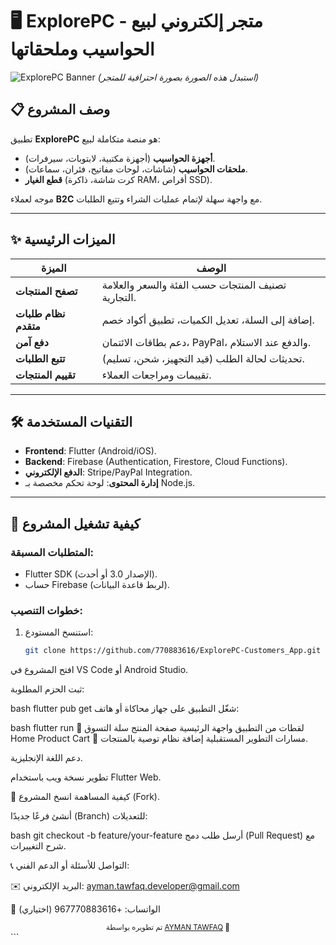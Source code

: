 # 🖥️ ExplorePC - متجر إلكتروني لبيع الحواسيب وملحقاتها  

![ExplorePC Banner](https://via.placeholder.com/1200x400?text=ExplorePC+Banner) *(استبدل هذه الصورة بصورة احترافية للمتجر)*  

## 📋 وصف المشروع  
تطبيق **ExplorePC** هو منصة متكاملة لبيع:  
- **أجهزة الحواسيب** (أجهزة مكتبية، لابتوبات، سيرفرات).  
- **ملحقات الحواسيب** (شاشات، لوحات مفاتيح، فئران، سماعات).  
- **قطع الغيار** (كرت شاشة، ذاكرة RAM، أقراص SSD).  

موجه لعملاء **B2C** مع واجهة سهلة لإتمام عمليات الشراء وتتبع الطلبات.  

---

## ✨ الميزات الرئيسية  
| الميزة | الوصف |  
|--------|-------|  
| **تصفح المنتجات** | تصنيف المنتجات حسب الفئة والسعر والعلامة التجارية. |  
| **نظام طلبات متقدم** | إضافة إلى السلة، تعديل الكميات، تطبيق أكواد خصم. |  
| **دفع آمن** | دعم بطاقات الائتمان، PayPal، والدفع عند الاستلام. |  
| **تتبع الطلبات** | تحديثات لحالة الطلب (قيد التجهيز، شحن، تسليم). |  
| **تقييم المنتجات** | تقييمات ومراجعات العملاء. |  

---

## 🛠️ التقنيات المستخدمة  
- **Frontend**: Flutter (Android/iOS).  
- **Backend**: Firebase (Authentication, Firestore, Cloud Functions).  
- **الدفع الإلكتروني**: Stripe/PayPal Integration.  
- **إدارة المحتوى**: لوحة تحكم مخصصة بـ Node.js.  

---

## 🚀 كيفية تشغيل المشروع  
### المتطلبات المسبقة:  
- Flutter SDK (الإصدار 3.0 أو أحدث).  
- حساب Firebase (لربط قاعدة البيانات).  

### خطوات التنصيب:  
1. استنسخ المستودع:  
   ```bash
   git clone https://github.com/770883616/ExplorePC-Customers_App.git
افتح المشروع في VS Code أو Android Studio.

ثبت الحزم المطلوبة:

bash
flutter pub get
شغّل التطبيق على جهاز محاكاة أو هاتف:

bash
flutter run
📸 لقطات من التطبيق
واجهة الرئيسية	صفحة المنتج	سلة التسوق
Home	Product	Cart
📌 مسارات التطوير المستقبلية
إضافة نظام توصية بالمنتجات.

دعم اللغة الإنجليزية.

تطوير نسخة ويب باستخدام Flutter Web.

🤝 كيفية المساهمة
انسخ المشروع (Fork).

أنشئ فرعًا جديدًا (Branch) للتعديلات:

bash
git checkout -b feature/your-feature
أرسل طلب دمج (Pull Request) مع شرح التغييرات.

📞 التواصل
للأسئلة أو الدعم الفني:

✉️ البريد الإلكتروني: ayman.tawfaq.developer@gmail.com

📱 الواتساب: +967770883616 (اختياري)

<div align="center"> <sub>تم تطويره بواسطة <a href="https://github.com/770883616">AYMAN TAWFAQ</a> 🚀</sub> </div> ```
